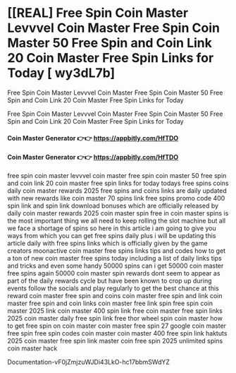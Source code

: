 # [[REAL] Free Spin Coin Master Levvvel Coin Master Free Spin Coin Master 50 Free Spin and Coin Link 20 Coin Master Free Spin Links for Today [ wy3dL7b]

Free Spin Coin Master Levvvel Coin Master Free Spin Coin Master 50 Free Spin and Coin Link 20 Coin Master Free Spin Links for Today

Free Spin Coin Master Levvvel Coin Master Free Spin Coin Master 50 Free Spin and Coin Link 20 Coin Master Free Spin Links for Today

#### **Coin Master Generator 👉👉**  https://appbitly.com/HfTDO

#### **Coin Master Generator 👉👉**  https://appbitly.com/HfTDO

free spin coin master levvvel coin master free spin coin master 50 free spin and coin link 20 coin master free spin links for today todays free spins coins daily coin master rewards 2025 free spins and coins links are daily updated with new rewards like coin master 70 spins link free spins promo code 400 spin link and spin link download bonuses which are officially released by daily coin master rewards 2025 coin master spin free in coin master spins is the most important thing we all need to keep rolling the slot machine but all we face a shortage of spins so here in this article i am going to give you ways from which you can get free spins daily plus i will be updating this article daily with free spins links which is officially given by the game creators moonactive coin master free spins links tips and codes how to get a ton of new coin master free spins today including a list of daily links tips and tricks and even some handy 50000 spins can i get 50000 coin master free spins again 50000 coin master spin rewards dont seem to appear as part of the daily rewards cycle but have been known to crop up during events follow the socials and play regularly to get the best chance at this reward coin master free spin and coins coin master free spin and link coin master free spin and coin links coin master free link spin free spin coin master 2025 link coin master 400 spin link free coin master free spin links 2025 coin master daily free spin link free thor wheel spin coin master how to get free spin on coin master coin master free spin 27 google coin master free spin free spin codes coin master coin master 400 free spin link haktuts 2025 coin master free spin link master coin free spin 2025 unlimited spins coin master hack

Documentation-vF0jZmjzuWJDi43LkO-hc17bbmSWdYZ

